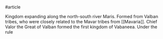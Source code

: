 #article 

Kingdom expanding along the north-south river Maris. Formed from Valban tribes, who were closely related to the Mavar tribes from [[Mavaria]]. Chief Valor the Great of Valban formed the first kingdom of Vabaneea. Under the rule